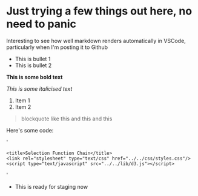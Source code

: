 # Just trying a few things out here, no need to panic

Interesting to see how well markdown renders automatically in VSCode, particularly when I'm posting it to Github

* This is bullet 1
* This is bullet 2

**This is some bold text**

*This is some italicised text*

1. Item 1
2. Item 2


>blockquote like this
>and this 
>and this

Here's some code:

'<!DOCTYPE html>
<html>
<head>
<meta charset="utf-8">

    <title>Selection Function Chain</title>
    <link rel="stylesheet" type="text/css" href="../../css/styles.css"/>
    <script type="text/javascript" src="../../lib/d3.js"></script>
</head>'

* This is ready for staging now
